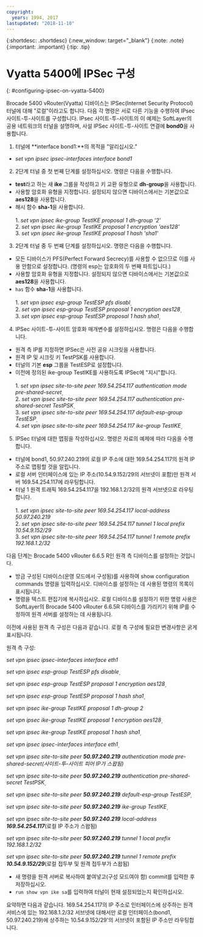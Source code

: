 ```yaml
---
copyright:
  years: 1994, 2017
lastupdated: "2018-11-10"
---
```


{:shortdesc: .shortdesc}
{:new_window: target="_blank"}
{:note: .note}
{:important: .important}
{:tip: .tip}

# Vyatta 5400에 IPSec 구성
{: #configuring-ipsec-on-vyatta-5400}

Brocade 5400 vRouter(Vyatta) 디바이스는 IPSec(Internet Security Protocol) 터널에 대해 "로컬"이라고도 합니다. 다음 각 명령은 서로 다른 기능을 수행하여 IPsec 사이트-투-사이트를 구성합니다. IPsec 사이트-투-사이트의 이 예제는 SoftLayer의 공용 네트워크의 터널을 설명하며, 사설 IPSec 사이트-투-사이트 연결에 **bond0**을 사용합니다.

1. 터널에 **interface bond1:**의 목적을 "알리십시오."

  * *set vpn ipsec ipsec-interfaces interface bond1*

2. 2단계 터널 중 첫 번째 단계를 설정하십시오. 명령은 다음을 수행합니다.

  * **test**라고 하는 새 **ike** 그룹을 작성하고 키 교환 유형으로 **dh-group**을 사용합니다.
  * 사용할 암호화 유형을 지정합니다. 설정되지 않으면 디바이스에서는 기본값으로 **aes128**을 사용합니다.
  * 해시 함수 **sha-1**을 사용합니다. <br/><br/>
  1\. *set vpn ipsec ike-group TestIKE proposal 1 dh-group '2'*<br/>
  2\. *set vpn ipsec ike-group TestIKE proposal 1 encryption 'aes128'*<br/>
  3\. *set vpn ipsec ike-group TestIKE proposal 1 hash 'sha1'*<br/>

3. 2단계 터널 중 두 번째 단계를 설정하십시오. 명령은 다음을 수행합니다.

  * 모든 디바이스가 PFS(Perfect Forward Secrecy)를 사용할 수 없으므로 이를 사용 안함으로 설정합니다. (명령의 esp는 암호화의 두 번째 파트입니다.)
  * 사용할 암호화 유형을 지정합니다. 설정되지 않으면 디바이스에서는 기본값으로 **aes128**을 사용합니다.
  * `has` 함수 **sha-1**을 사용합니다. <br/><br/>
  1\. *set vpn ipsec esp-group TestESP pfs disabl۪*<br/>
  2\. *set vpn ipsec esp-group TestESP proposal 1 encryption aes128۪*<br/>
  3\. *set vpn ipsec esp-group TestESP proposal 1 hash sha1۪*<br/>

4. IPSec 사이트-투-사이트 암호화 매개변수를 설정하십시오. 명령은 다음을 수행합니다.

  * 원격 측 IP를 지정하면 IPSec은 사전 공유 시크릿을 사용합니다.
  * 원격 IP 및 시크릿 키 TestPSK를 사용합니다.
  * 터널의 기본 **esp** 그룹을 TestESP로 설정합니다.
  * 이전에 정의된 ike-group TestIKE를 사용하도록 IPSec에 "지시"합니다. <br/><br/>
  1\. *set vpn ipsec site-to-site peer 169.54.254.117 authentication mode pre-shared-secret۪*<br/>
  2\. *set vpn ipsec site-to-site peer 169.54.254.117 authentication pre-shared-secret TestPSK۪*<br/>
  3\. *set vpn ipsec site-to-site peer 169.54.254.117 default-esp-group TestESP۪*<br/>
  4\. *set vpn ipsec site-to-site peer 169.54.254.117 ike-group TestIKE۪*<br/>

5. IPSec 터널에 대한 맵핑을 작성하십시오. 명령은 자료의 예제에 따라 다음을 수행합니다.

  * 터널에 bond1, 50.97.240.219의 로컬 IP 주소에 대한 169.54.254.117의 원격 IP 주소로 맵핑할 것을 알립니다.
  * 로컬 서버 인터페이스에 있는 IP 주소(10.54.9.152/29의 서브넷이 포함)만 원격 서버 169.54.254.117에 라우팅합니다.
  * 터널 1 원격 트래픽 169.54.254.117을 192.168.1.2/32의 원격 서브넷으로 라우팅합니다. <br/><br/>
  1\. *set vpn ipsec site-to-site peer 169.54.254.117 local-address ۪50.97.240.219*<br/>
  2\. *set vpn ipsec site-to-site peer 169.54.254.117 tunnel 1 local prefix 10.54.9.152/29*<br/>
  3\. *set vpn ipsec site-to-site peer 169.54.254.117 tunnel 1 remote prefix 192.168.1.2/32*<br/>

다음 단계는 Brocade 5400 vRouter 6.6.5 R인 원격 측 디바이스를 설정하는 것입니다.

  * 방금 구성된 디바이스(운영 모드에서 구성됨)를 사용하여 show configuration commands 명령을 입력하십시오. 디바이스를 설정하는 데 사용된 명령의 목록이 표시됩니다.
  * 명령을 텍스트 편집기에 복사하십시오. 로컬 디바이스를 설정하기 위한 명령 사용은 SoftLayer의 Brocade 5400 vRouter 6.6.5R 디바이스를 가리키기 위해 IP를 수정하여 원격 서버를 설정하는 데 사용됩니다.

이전에 사용된 원격 측 구성은 다음과 같습니다. 로컬 측 구성에 필요한 변경사항은 굵게 표시됩니다.

원격 측 구성:

*set vpn ipsec ipsec-interfaces interface eth1*

*set vpn ipsec esp-group TestESP pfs disable۪*

*set vpn ipsec esp-group TestESP proposal 1 encryption aes128۪*

*set vpn ipsec esp-group TestESP proposal 1 hash sha1۪*

*set vpn ipsec ike-group TestIKE proposal 1 dh-group 2*

*set vpn ipsec ike-group TestIKE proposal 1 encryption aes128۪*

*set vpn ipsec ike-group TestIKE proposal 1 hash sha1۪*

*set vpn ipsec ipsec-interfaces interface eth1۪*

*set vpn ipsec site-to-site peer **50.97.240.219** authentication mode pre-shared-secret(사이트-투-사이트 피어 IP가 스왑됨)*

*set vpn ipsec site-to-site peer **50.97.240.219** authentication pre-shared-secret TestPSK۪*

*set vpn ipsec site-to-site peer **50.97.240.219** default-esp-group TestESP۪*

*set vpn ipsec site-to-site peer **50.97.240.219** ike-group TestIKE۪*

*set vpn ipsec site-to-site peer **50.97.240.219** local-address **169.54.254.117***(로컬 IP 주소가 스왑됨)

*set vpn ipsec site-to-site peer **50.97.240.219** tunnel 1 local prefix 192.168.1.2/32*

*set vpn ipsec site-to-site peer **50.97.240.219** tunnel 1 remote prefix **10.54.9.152/29***(로컬 접두부 및 원격 접두부가 스왑됨)

* 새 명령을 원격 서버로 복사하여 붙여넣고(구성 모드여야 함) commit를 입력한 후 저장하십시오.
* `run show vpn ike sa`를 입력하여 터널이 현재 설정되었는지 확인하십시오.

요약하면 다음과 같습니다. 169.54.254.117의 IP 주소로 인터페이스에 상주하는 원격 서비스에 있는 192.168.1.2/32 서브넷에 대해서만 로컬 인터페이스(bond1, 50.97.240.219)에 상주하는 10.54.9.152/29'의 서브넷이 포함된 IP 주소만 라우팅합니다.
